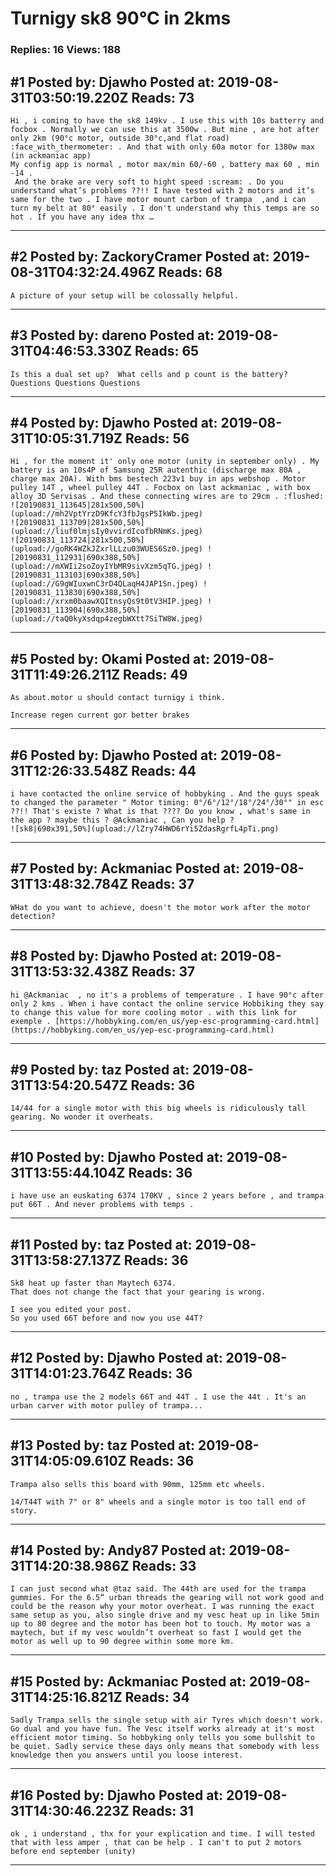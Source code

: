 # Turnigy sk8 90°C in 2kms

### Replies: 16 Views: 188

## \#1 Posted by: Djawho Posted at: 2019-08-31T03:50:19.220Z Reads: 73

```
Hi , i coming to have the sk8 149kv . I use this with 10s batterry and focbox . Normally we can use this at 3500w . But mine , are hot after only 2km (90°c motor, outside 30°c,and flat road) :face_with_thermometer: . And that with only 60a motor for 1380w max (in ackmaniac app) 
My config app is normal , motor max/min 60/-60 , battery max 60 , min -14 .
 And the brake are very soft to hight speed :scream: . Do you understand what’s problems ??!! I have tested with 2 motors and it’s same for the two . I have motor mount carbon of trampa  ,and i can turn my belt at 80° easily . I don't understand why this temps are so hot . If you have any idea thx …
```

---
## \#2 Posted by: ZackoryCramer Posted at: 2019-08-31T04:32:24.496Z Reads: 68

```
A picture of your setup will be colossally helpful.
```

---
## \#3 Posted by: dareno Posted at: 2019-08-31T04:46:53.330Z Reads: 65

```
Is this a dual set up?  What cells and p count is the battery?  Questions Questions Questions
```

---
## \#4 Posted by: Djawho Posted at: 2019-08-31T10:05:31.719Z Reads: 56

```
Hi , for the moment it' only one motor (unity in september only) . My battery is an 10s4P of Samsung 25R autenthic (discharge max 80A , charge max 20A). With bms bestech 223v1 buy in aps webshop . Motor pulley 14T , wheel pulley 44T . Focbox on last ackmaniac , with box alloy 3D Servisas . And these connecting wires are to 29cm . :flushed:
![20190831_113645|281x500,50%](upload://mh2VptYrzD9KfcY3fbJgsP5IkWb.jpeg) 
![20190831_113709|281x500,50%](upload://liuf0lmjsIy0vvirdIcofbRNmKs.jpeg) 
![20190831_113724|281x500,50%](upload://goRK4WZkJZxrlLLzu03WUES6Sz0.jpeg) ![20190831_112931|690x388,50%](upload://mXWIi2soZoyIYbMR9sivXzm5qTG.jpeg) ![20190831_113103|690x388,50%](upload://G9gWIuxwnC3rD4QLaqH4JAP1Sn.jpeg) ![20190831_113830|690x388,50%](upload://xrxm0baawXQItnsyQs9t0tV3HIP.jpeg) ![20190831_113904|690x388,50%](upload://taQ0kyXsdqp4zegbWXtt7SiTW8W.jpeg)
```

---
## \#5 Posted by: Okami Posted at: 2019-08-31T11:49:26.211Z Reads: 49

```
As about.motor u should contact turnigy i think.

Increase regen current gor better brakes
```

---
## \#6 Posted by: Djawho Posted at: 2019-08-31T12:26:33.548Z Reads: 44

```
i have contacted the online service of hobbyking . And the guys speak to changed the parameter " Motor timing: 0°/6°/12°/18°/24°/30°" in esc ??!! That's existe ? What is that ???? Do you know , what's same in the app ? maybe this ? @Ackmaniac , Can you help ?
![sk8|690x391,50%](upload://lZry74HWD6rYi5ZdasRgrfL4pTi.png)
```

---
## \#7 Posted by: Ackmaniac Posted at: 2019-08-31T13:48:32.784Z Reads: 37

```
WHat do you want to achieve, doesn't the motor work after the motor detection?
```

---
## \#8 Posted by: Djawho Posted at: 2019-08-31T13:53:32.438Z Reads: 37

```
hi @Ackmaniac  , no it's a problems of temperature . I have 90°c after only 2 kms . When i have contact the online service Hobbiking they say to change this value for more cooling motor . with this link for exemple . [https://hobbyking.com/en_us/yep-esc-programming-card.html](https://hobbyking.com/en_us/yep-esc-programming-card.html)
```

---
## \#9 Posted by: taz Posted at: 2019-08-31T13:54:20.547Z Reads: 36

```
14/44 for a single motor with this big wheels is ridiculously tall gearing. No wonder it overheats.
```

---
## \#10 Posted by: Djawho Posted at: 2019-08-31T13:55:44.104Z Reads: 36

```
i have use an euskating 6374 170KV , since 2 years before , and trampa put 66T . And never problems with temps .
```

---
## \#11 Posted by: taz Posted at: 2019-08-31T13:58:27.137Z Reads: 36

```
Sk8 heat up faster than Maytech 6374.
That does not change the fact that your gearing is wrong.

I see you edited your post.
So you used 66T before and now you use 44T?
```

---
## \#12 Posted by: Djawho Posted at: 2019-08-31T14:01:23.764Z Reads: 36

```
no , trampa use the 2 models 66T and 44T . I use the 44t . It's an urban carver with motor pulley of trampa...
```

---
## \#13 Posted by: taz Posted at: 2019-08-31T14:05:09.610Z Reads: 36

```
Trampa also sells this board with 90mm, 125mm etc wheels.

14/T44T with 7" or 8" wheels and a single motor is too tall end of story.
```

---
## \#14 Posted by: Andy87 Posted at: 2019-08-31T14:20:38.986Z Reads: 33

```
I can just second what @taz said. The 44th are used for the trampa gummies. For the 6.5“ urban threads the gearing will not work good and could be the reason why your motor overheat. I was running the exact same setup as you, also single drive and my vesc heat up in like 5min up to 80 degree and the motor has been hot to touch. My motor was a maytech, but if my vesc wouldn’t overheat so fast I would get the motor as well up to 90 degree within some more km.
```

---
## \#15 Posted by: Ackmaniac Posted at: 2019-08-31T14:25:16.821Z Reads: 34

```
Sadly Trampa sells the single setup with air Tyres which doesn't work. Go dual and you have fun. The Vesc itself works already at it's most efficient motor timing. So hobbyking only tells you some bullshit to be quiet. Sadly service these days only means that somebody with less knowledge then you answers until you loose interest.
```

---
## \#16 Posted by: Djawho Posted at: 2019-08-31T14:30:46.223Z Reads: 31

```
ok , i understand , thx for your explication and time. I will tested that with less amper , that can be help . I can't to put 2 motors before end september (unity)
```

---
